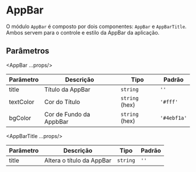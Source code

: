 # AppBar

O módulo `AppBar` é composto por dois componentes: `AppBar` e `AppBarTitle`. Ambos servem para o controle e estilo da AppBar da aplicação.

<!-- @example ./example/Example.html -->

## Parâmetros

<AppBar ...props/>

| Parâmetro | Descrição           | Tipo            | Padrão    |
|-----------|---------------------|-----------------|-----------|
| title     | Título da AppBar    | `string`          | `''`        |
| textColor | Cor do Título       | `string` (hex)    | `'#fff'`    |
| bgColor   | Cor de Fundo da AppbBar| `string` (hex) | `'#4ebf1a'` |


<AppBarTitle ...props/>

| Parâmetro | Descrição                    | Tipo            | Padrão    |
|-----------|------------------------------|-----------------|-----------|
| title     | Altera o título da AppBar    | `string`        | `''`      |
